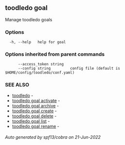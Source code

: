 ## toodledo goal

Manage toodledo goals

### Options

```
  -h, --help   help for goal
```

### Options inherited from parent commands

```
      --access_token string   
      --config string         config file (default is $HOME/config/toodledo/conf.yaml)
```

### SEE ALSO

* [toodledo](toodledo.md)	 - 
* [toodledo goal activate](toodledo_goal_activate.md)	 - 
* [toodledo goal archive](toodledo_goal_archive.md)	 - 
* [toodledo goal create](toodledo_goal_create.md)	 - 
* [toodledo goal delete](toodledo_goal_delete.md)	 - 
* [toodledo goal list](toodledo_goal_list.md)	 - 
* [toodledo goal rename](toodledo_goal_rename.md)	 - 

###### Auto generated by spf13/cobra on 21-Jun-2022

